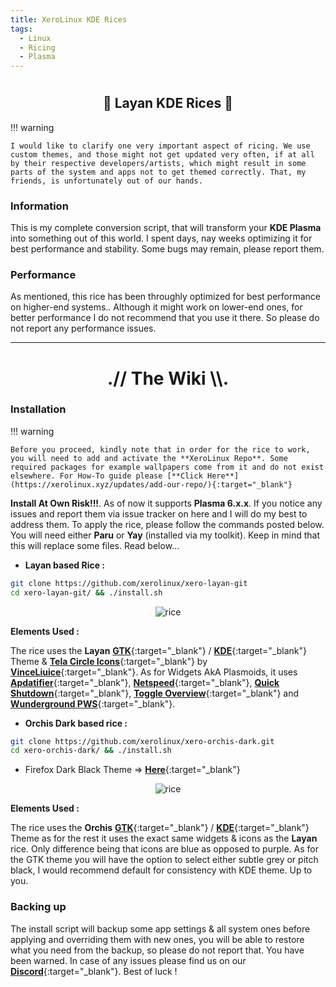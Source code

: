 ```yaml
---
title: XeroLinux KDE Rices
tags:
  - Linux
  - Ricing
  - Plasma
---
```


# <h2 align="center">🎨 Layan KDE Rices 🎨</h2>

!!! warning

    I would like to clarify one very important aspect of ricing. We use custom themes, and those might not get updated very often, if at all by their respective developers/artists, which might result in some parts of the system and apps not to get themed correctly. That, my friends, is unfortunately out of our hands.

### Information

This is my complete conversion script, that will transform your **KDE Plasma** into something out of this world. I spent days, nay weeks optimizing it for best performance and stability. Some bugs may remain, please report them.

### Performance

As mentioned, this rice has been throughly optimized for best performance on higher-end systems.. Although it might work on lower-end ones, for better performance I do not recommend that you use it there. So please do not report any performance issues.

---

<h1 align="center">.// The Wiki \\.</h1>

### Installation

!!! warning

    Before you proceed, kindly note that in order for the rice to work, you will need to add and activate the **XeroLinux Repo**. Some required packages for example wallpapers come from it and do not exist elsewhere. For How-To guide please [**Click Here**](https://xerolinux.xyz/updates/add-our-repo/){:target="_blank"}

**Install At Own Risk!!!**. As of now it supports **Plasma 6.x.x**. If you notice any issues and report them via issue tracker on here and I will do my best to address them. To apply the rice, please follow the commands posted below. You will need either **Paru** or **Yay** (installed via my toolkit). Keep in mind that this will replace some files. Read below...

- **Layan based Rice :**

```Bash
git clone https://github.com/xerolinux/xero-layan-git
cd xero-layan-git/ && ./install.sh
```

<p align="center">
    <img src="https://i.imgur.com/VA2tycb.jpeg" alt="rice">
</p>

**Elements Used :**

The rice uses the **Layan** [**GTK**](https://github.com/vinceliuice/Layan-gtk-theme){:target="_blank"} / [**KDE**](https://github.com/vinceliuice/Layan-kde){:target="_blank"} Theme & [**Tela Circle Icons**](https://github.com/vinceliuice/Tela-circle-icon-theme){:target="_blank"} by [**VinceLiuice**](https://github.com/vinceliuice){:target="_blank"}. As for Widgets AkA Plasmoids, it uses [**Apdatifier**](https://store.kde.org/p/2135796){:target="_blank"}, [**Netspeed**](https://store.kde.org/p/2136505){:target="_blank"}, [**Quick Shutdown**](https://store.kde.org/p/1288430){:target="_blank"},
[**Toggle Overview**](https://store.kde.org/p/2132554){:target="_blank"} and [**Wunderground PWS**](https://store.kde.org/p/2135799){:target="_blank"}.

- **Orchis Dark based rice :**

```Bash
git clone https://github.com/xerolinux/xero-orchis-dark.git
cd xero-orchis-dark/ && ./install.sh
```

- Firefox Dark Black Theme => [**Here**](https://addons.mozilla.org/en-US/firefox/addon/nicedarktheme/){:target="_blank"}

<p align="center">
    <img src="https://i.imgur.com/LhXPFrH.jpeg" alt="rice">
</p>

**Elements Used :**

The rice uses the **Orchis** [**GTK**](https://github.com/vinceliuice/Orchis-theme){:target="_blank"} / [**KDE**](https://github.com/vinceliuice/Orchis-kde){:target="_blank"} Theme as for the rest it uses the exact same widgets & icons as the **Layan** rice. Only difference being that icons are blue as opposed to purple. As for the GTK theme you will have the option to select either subtle grey or pitch black, I would recommend default for consistency with KDE theme. Up to you. 

### Backing up

The install script will backup some app settings & all system ones before applying and overriding them with new ones, you will be able to restore what you need from the backup, so please do not report that. You have been warned. In case of any issues please find us on our [**Discord**](https://discord.gg/5sqxTSuKZu){:target="_blank"}. Best of luck !
